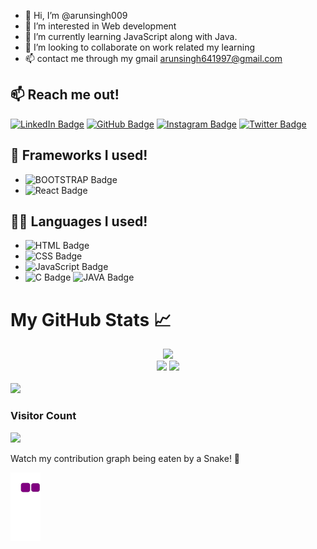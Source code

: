 - 👋 Hi, I’m @arunsingh009
- 👀 I’m interested in Web development
- 🌱 I’m currently learning JavaScript along with Java.
- 💞️ I’m looking to collaborate on work related my learning
- 📫  contact me through my gmail arunsingh641997@gmail.com

<!---
arunsingh009/arunsingh009 is a ✨ special ✨ repository because its `README.md` (this file) appears on your GitHub profile.
You can click the Preview link to take a look at your changes.
--->
## 📫 Reach me out!

 [![LinkedIn Badge](https://img.shields.io/badge/LinkedIn-0077B5?style=plastic&logo=linkedin&logoColor=white&link=https://www.linkedin.com/in/ftrasvent)](https://www.linkedin.com/in/arun-singh-a66266176/)
[![GitHub Badge](https://img.shields.io/badge/GitHub-100000?style=plastic&logo=github&logoColor=white&link=https://github.com/ftrasvent)](https://github.com/arunsingh009)
[![Instagram Badge](https://img.shields.io/badge/Instagram-E4405F?style=plastic&logo=instagram&logoColor=white&link=https://instagram.com/in/ftrasvent)](https://www.instagram.com/arunsinghh0909/)
[![Twitter Badge](https://img.shields.io/badge/Twitter-1DA1F2?style=plastic&logo=twitter&logoColor=white&link=https://twitter.com/in/ftrasvent)](https://twitter.com/arunsingh641997)

## 🚀 Frameworks I used!

- ![BOOTSTRAP Badge](https://img.shields.io/badge/Bootstrap-563D7C?style=plastic&logo=bootstrap5&logoColor=white)
- ![React Badge](https://img.shields.io/badge/React-20232A?style=plastic&logo=bootstrap5&logoColor=61DAFB) 

## 👩‍💻  Languages I used!

- ![HTML Badge](https://img.shields.io/badge/HTML5-E34F26?style=plastic&logo=html5&logoColor=white)
- ![CSS Badge](https://img.shields.io/badge/CSS3-1572B6?style=plastic&logo=css5&logoColor=white)
- ![JavaScript Badge](https://img.shields.io/badge/JavaScript-323330?style=plastic&logo=javascript&logoColor=F7DF1E)
- ![C Badge](https://img.shields.io/badge/C-00599C?style=plastic&logo=c&logoColor=white)
  ![JAVA Badge](https://img.shields.io/badge/Java-ED8B00?style=plastic&logo=java&logoColor=white)



<!-- Arun singh github stats -->
# My GitHub Stats  📈 
<!--[technology used]-->
<div align="center">
 <!--<img src="https://github-readme-stats.vercel.app/api/top-langs/?username=arunsingh009&show_icons=true&theme=algolia&repo=arunsingh009&hide=hack" width="95%" height="300px">-->
 <img src="https://github-readme-stats.vercel.app/api/top-langs/?username=arunsingh009&layout=compact&theme=chartreuse-dark&langs_count=6" width="50%">
 </div>

<div align="center">
<!--[![GitHub Streak]-->
<img src="https://github-readme-streak-stats.herokuapp.com/?user=arunsingh009&theme=dark" width="48%">
<!--![ Arun Kumar Singh Github stats]-->
<img src="https://github-readme-stats.vercel.app/api?username=arunsingh009&show_icons=true&theme=tokyonight" width="48%">
 </div>


<br>

<a href="https://github.com/arunsingh009/github-readme-activity-graph">
    <img src="https://activity-graph.herokuapp.com/graph?username=arunsingh009&theme=react-dark&hide_border=true">
  </a>

<!-- # Streaks -->
### Visitor Count
<img src="https://profile-counter.glitch.me/arounsingh009/count.svg">

Watch my contribution graph being eaten by a Snake! 🐍

![snake gif](https://github.com/arunsingh009/arunsingh009/blob/output/github-contribution-grid-snake.gif)
